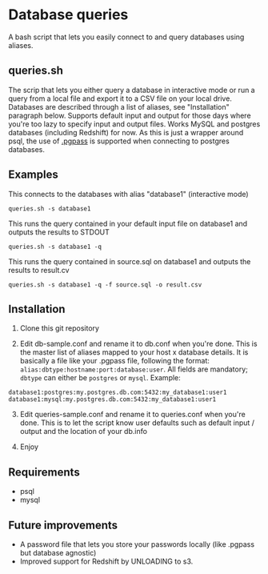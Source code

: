 # Database queries

A bash script that lets you easily connect to and query databases using aliases. 

## queries.sh

The scrip that lets you either query a database in interactive mode or run a query from a local file and export it to a CSV file on your local drive.
Databases are described through a list of aliases, see "Installation" paragraph below. 
Supports default input and output for those days where you're too lazy to specify input and output files.
Works MySQL and postgres databases (including Redshift) for now. 
As this is just a wrapper around psql, the use of [.pgpass](http://www.postgresql.org/docs/current/static/libpq-pgpass.html) is supported when connecting to postgres databases.

## Examples

This connects to the databases with alias "database1" (interactive mode)
```
queries.sh -s database1
```

This runs the query contained in your default input file on database1 and outputs the results to STDOUT
```
queries.sh -s database1 -q
```

This runs the query contained in source.sql on database1 and outputs the results to result.cv
```
queries.sh -s database1 -q -f source.sql -o result.csv
```

## Installation

1. Clone this git repository

2. Edit db-sample.conf and rename it to db.conf when you're done.
This is the master list of aliases mapped to your host x database details.
It is basically a file like your .pgpass file, following the format: `alias:dbtype:hostname:port:database:user`. 
All fields are mandatory; `dbtype` can either be `postgres` or `mysql`.
Example: 
```
database1:postgres:my.postgres.db.com:5432:my_database1:user1
database1:mysql:my.postgres.db.com:5432:my_database1:user1
```

3. Edit queries-sample.conf and rename it to queries.conf when you're done.
This is to let the script know user defaults such as default input / output and the location of your db.info

4. Enjoy

## Requirements
+ psql
+ mysql

## Future improvements
+ A password file that lets you store your passwords locally (like .pgpass but database agnostic)
+ Improved support for Redshift by UNLOADING to s3.